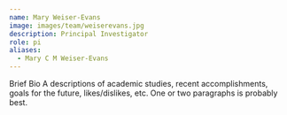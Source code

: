 ```yaml
---
name: Mary Weiser-Evans
image: images/team/weiserevans.jpg
description: Principal Investigator
role: pi
aliases:
  - Mary C M Weiser-Evans
---
```

Brief Bio
A descriptions of academic studies, recent accomplishments, goals for the future, likes/dislikes, etc.
One or two paragraphs is probably best.
